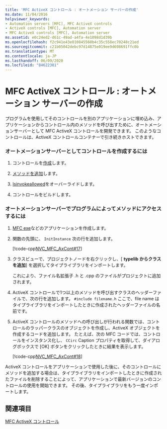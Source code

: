 ```yaml
---
title: 'MFC ActiveX コントロール : オートメーション サーバーの作成'
ms.date: 11/04/2016
helpviewer_keywords:
- Automation servers [MFC], MFC ActiveX controls
- ActiveX controls [MFC], Automation server
- MFC ActiveX controls [MFC], Automation server
ms.assetid: e0c24ed2-d61c-49ad-a4fa-4e1098d1d39b
ms.openlocfilehash: f2c941e43e810845560b4c35c558ec70248c21ed
ms.sourcegitcommit: c21b05042debc97d14875e019ee9d698691ffc0b
ms.translationtype: MT
ms.contentlocale: ja-JP
ms.lasthandoff: 06/09/2020
ms.locfileid: "84622381"
---
```

# <a name="mfc-activex-controls-creating-an-automation-server"></a>MFC ActiveX コントロール : オートメーション サーバーの作成

プログラムを使用してそのコントロールを別のアプリケーションに埋め込み、アプリケーションからコントロール内のメソッドを呼び出すために、オートメーションサーバーとして MFC ActiveX コントロールを開発できます。 このようなコントロールは、ActiveX コントロールコンテナーで引き続きホストできます。

### <a name="to-create-a-control-as-an-automation-server"></a>オートメーションサーバーとしてコントロールを作成するには

1. コントロールを[作成](reference/mfc-activex-control-wizard.md)します。

1. [メソッドを追加](mfc-activex-controls-methods.md)します。

1. [Isinvokeallowed](reference/colecontrol-class.md#isinvokeallowed)をオーバーライドします。

1. コントロールをビルドします。

### <a name="to-programmatically-access-the-methods-in-an-automation-server"></a>オートメーションサーバーでプログラムによってメソッドにアクセスするには

1. [MFC exe](reference/mfc-application-wizard.md)などのアプリケーションを作成します。

1. 関数の先頭に、 `InitInstance` 次の行を追加します。

   [!code-cpp[NVC_MFC_AxCont#17](codesnippet/cpp/mfc-activex-controls-creating-an-automation-server_1.cpp)]

1. クラスビューで、プロジェクトノードを右クリックし、[ **typelib からクラスを追加**] を選択してタイプライブラリをインポートします。

   これにより、ファイル名拡張子 .h と .cpp のファイルがプロジェクトに追加されます。

1. ActiveX コントロールで1つ以上のメソッドを呼び出すクラスのヘッダーファイルで、次の行を追加します。 `#include filename.h` ここで、file name はタイプライブラリをインポートしたときに作成されたヘッダーファイルの名前です。

1. ActiveX コントロールのメソッドへの呼び出しが行われる関数では、コントロールのラッパークラスのオブジェクトを作成し、ActiveX オブジェクトを作成するコードを追加します。 たとえば、次の MFC コードでは、コントロールをインスタンス化し、 `CCirc` Caption プロパティを取得して、ダイアログボックスで [OK] ボタンをクリックしたときに結果を表示します。

   [!code-cpp[NVC_MFC_AxCont#18](codesnippet/cpp/mfc-activex-controls-creating-an-automation-server_2.cpp)]

ActiveX コントロールをアプリケーションで使用した後に、そのコントロールにメソッドを追加する場合は、タイプライブラリをインポートしたときに作成されたファイルを削除することによって、アプリケーションで最新バージョンのコントロールの使用を開始できます。 その後、タイプライブラリをもう一度インポートします。

## <a name="see-also"></a>関連項目

[MFC ActiveX コントロール](mfc-activex-controls.md)
